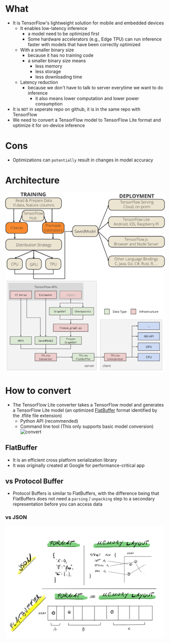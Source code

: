 # What
* It is TensorFlow's lightweight solution for mobile and embedded devices
  * It enables low-latency inference 
    * a model need to be optimized first
    * Some hardware accelerators (e.g., Edge TPU) can run inference faster with models that have been correctly optimized
  * With a smaller binary size
    * because it has no training code 
    * a smaller binary size means
      * less memory
      * less storage
      * less downloading time
  * Latency reduction
    * because we don't have to talk to server everytime we want to do inference
      * it also means lower computation and lower power consumption
* It is `NOT` in seperate repo on github, it is in the same repo with TensorFlow
* We need to convert a TensorFlow model to TensorFlow Lite format and optimize it for on-device inference

# Cons
* Optimizations can `potentially` result in changes in model accuracy

# Architecture
![arch1](img/arch1.png)
![arch2](img/arch2.png)

# How to convert
* The TensorFlow Lite converter takes a TensorFlow model and generates a TensorFlow Lite model (an optimized [FlatBuffer](https://google.github.io/flatbuffers/) format identified by the .tflite file extension)
  * Python API (recommended)
  * Command line tool (This only supports basic model conversion)
![convert](https://www.tensorflow.org/lite/images/convert/convert.png)

## FlatBuffer
* It is an efficient cross platform serialization library 
* It was originally created at Google for performance-critical app

## vs Protocol Buffer
* Protocol Buffers is similar to FlatBuffers, with the difference being that FlatBuffers does not need a `parsing` / `unpacking` step to a secondary representation before you can access data

### vs JSON
![flatbuffer](img/flatbuffer.jpeg)


